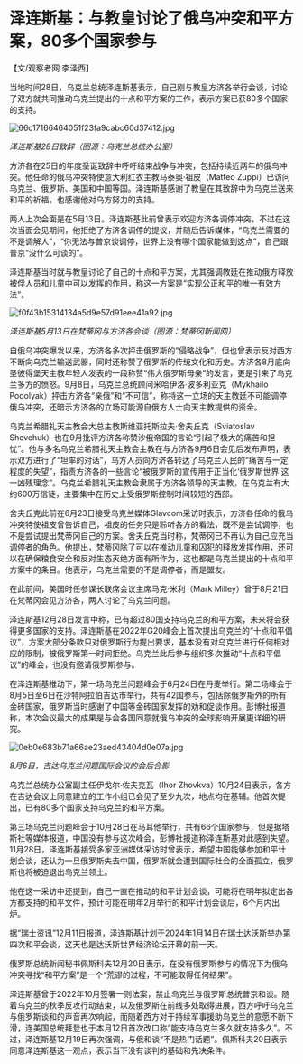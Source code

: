 # 泽连斯基：与教皇讨论了俄乌冲突和平方案，80多个国家参与

【文/观察者网 李泽西】

当地时间28日，乌克兰总统泽连斯基表示，自己刚与教皇方济各举行会谈，讨论了双方就共同推动乌克兰提出的十点和平方案的工作，表示方案已获80多个国家的支持。

![66c17166464051f23fa9cabc60d37412.jpg](https://raw.githubusercontent.com/qqhsx/qqnews_image/main/泽连斯基：与教皇讨论了俄乌冲突和平方案，80多个国家参与/66c17166464051f23fa9cabc60d37412.jpg)

_泽连斯基28日致辞（图源：乌克兰总统办公室）_

方济各在25日的年度圣诞致辞中呼吁结束战争与冲突，包括持续近两年的俄乌冲突。他任命的俄乌冲突特使意大利红衣主教马泰奥·祖皮（Matteo
Zuppi）已访问乌克兰、俄罗斯、美国和中国等国。泽连斯基感谢了教皇在其致辞中为乌克兰送来和平的祈福，也感谢他对乌方努力的支持。

两人上次会面是在5月13日。泽连斯基此前曾表示欢迎方济各调停冲突，不过在这次当面会见期间，他拒绝了方济各调停的提议，并随后告诉媒体，“乌克兰需要的不是调解人”，“你无法与普京谈调停，世界上没有哪个国家能做到这点”，自己跟普京“没什么可谈的”。

泽连斯基当时就与教皇讨论了自己的十点和平方案，尤其强调教廷在推动俄方释放被俘人员和儿童中可以发挥的作用，称这一方案是“实现公正和平的唯一有效方法”。

![f0f43b15314134a5d9e57d91eee41a92.jpg](https://raw.githubusercontent.com/qqhsx/qqnews_image/main/泽连斯基：与教皇讨论了俄乌冲突和平方案，80多个国家参与/f0f43b15314134a5d9e57d91eee41a92.jpg)

_泽连斯基5月13日在梵蒂冈与方济各会谈（图源：梵蒂冈新闻网）_

自俄乌冲突爆发以来，方济各多次抨击俄罗斯的“侵略战争”，但也曾表示反对西方不断向乌克兰输送武器，同时还称赞了俄罗斯的传统文化和历史。方济各8月底向圣彼得堡天主教年轻人发表的一段称赞“伟大俄罗斯母亲”的发言，更是引来了乌克兰多方的愤怒。9月8日，乌克兰总统顾问米哈伊洛·波多利亚克（Mykhailo
Podolyak）抨击方济各“亲俄”和“不可信”，称持这一立场的天主教廷不可能调停俄乌冲突，还暗示方济各的立场可能源自俄方人士向天主教提供的资金。

乌克兰希腊礼天主教会大总主教斯维亚托斯拉夫·舍夫丘克（Sviatoslav
Shevchuk）也在9月批评方济各称赞沙俄帝国的言论“引起了极大的痛苦和担忧”。他与多名乌克兰希腊礼天主教会主教在与方济各9月6日会见后发布声明，表示双方进行了“坦率的对话”，乌方人员向方济各转达了乌克兰人民的“痛苦与一定程度的失望”，指责方济各的一些言论“被俄罗斯的宣传用于正当化‘俄罗斯世界’这一凶残理念”。乌克兰希腊礼天主教会隶属于方济各领导的天主教，在乌克兰有大约600万信徒，主要集中在历史上受俄罗斯控制时间较短的西部。

舍夫丘克此前在6月23日接受乌克兰媒体Glavcom采访时表示，方济各任命的俄乌冲突特使祖皮曾告诉自己，祖皮的任务只是聆听各方的看法，既不是尝试调停，也不是尝试提出梵蒂冈自己的方案。舍夫丘克当时称，梵蒂冈已不再认为自己应充当调停者的角色。他提出，梵蒂冈除了可以在推动儿童和囚犯的释放发挥作用，还可以在确保粮食安全和反对生态灭绝方面有所作为，这也都是乌克兰提出的十点和平方案中的条目。他表示，乌克兰需要的不是调停者，而是盟友。

在此前间，美国时任参谋长联席会议主席马克·米利（Mark Milley）曾于8月21日在梵蒂冈会见方济各，两人讨论了乌克兰问题。

泽连斯基12月28日发言中称，已有超过80国支持乌克兰的和平方案，未来将会获得更多国家的支持。泽连斯基在2022年G20峰会上首次提出乌克兰的“十点和平倡议”，方案大部分条款只对俄罗斯行为提出要求，基本没有对乌克兰进行任何相对应的限制，被俄罗斯第一时间拒绝。乌克兰此后参与组织多次推动“十点和平倡议”的峰会，也没有邀请俄罗斯参与。

在泽连斯基推动下，第一场乌克兰问题峰会于6月24日在丹麦举行。第二场峰会于8月5日至6日在沙特阿拉伯吉达市举行，共有42国参与，包括除俄罗斯外的所有金砖国家，俄罗斯当时感谢了中国等金砖国家发挥的劝和促谈作用。彭博社报道称，本次会议最大的成果是与会各国同意就俄乌冲突的全球影响开展更详细的研究。

![0eb0e683b71a66ae23aed43404d0e07a.jpg](https://raw.githubusercontent.com/qqhsx/qqnews_image/main/泽连斯基：与教皇讨论了俄乌冲突和平方案，80多个国家参与/0eb0e683b71a66ae23aed43404d0e07a.jpg)

_8月6日，吉达乌克兰问题国际会议的会后合影_

乌克兰总统办公室副主任伊戈尔·佐夫克瓦（Ihor
Zhovkva）10月24日表示，各方在吉达会议上同意建立的工作小组已会见了至少九次，地点均在基辅。他首次提出，已有80多个国家支持乌克兰的和平方案。

第三场乌克兰问题峰会于10月28日在马耳他举行，共有66个国家参与，但是据塔斯社等媒体报道，中国没有参与这次峰会，彭博社报道称泽连斯基对此感到失望。11月28日，泽连斯基接受多家亚洲媒体采访时曾表示，希望中国能够参加和平计划会谈，还认为一旦俄罗斯失去中国，俄罗斯就会遭到国际社会的全面孤立，俄罗斯也将被迫退出乌克兰领土。

他在这一采访中还提到，自己一直在推动的和平计划会谈，可能将在明年拟定出各方都支持的和平文件，预计可能在明年2月举行的和平计划会谈后，6个月内出炉。

据“瑞士资讯”12月11日报道，泽连斯基计划于2024年1月14日在瑞士达沃斯举办第四次和平会谈，这天也是达沃斯世界经济论坛开幕的前一天。

俄罗斯总统新闻秘书佩斯科夫12月20日表示，在没有俄罗斯参与的情况下为俄乌冲突寻找“和平方案”是一个“荒谬的过程，不可能取得任何结果”。

泽连斯基曾于2022年10月签署一则法案，禁止乌克兰与俄罗斯总统普京和谈。随着乌克兰的秋季反攻行动结束，以及俄罗斯在前线多处取得进展，西方呼吁乌克兰与俄罗斯谈和的声音再次响起，而随着西方对于持续军事援助乌克兰的意愿不断下滑，连美国总统拜登也于本月12日首次改口称“能支持乌克兰多久就支持多久”。不过，泽连斯基12月19日再次强调，与俄和谈“不是热门话题”。佩斯科夫20日表示同意泽连斯基这一观点，表示当下没有谈判的基础和先决条件。

